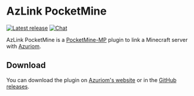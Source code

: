 # AzLink PocketMine

[![Latest release](https://img.shields.io/github/v/release/Azuriom/AzLink-PocketMine?style=flat-square)](https://github.com/Azuriom/AzLink-PocketMine/releases)
[![Chat](https://img.shields.io/discord/625774284823986183?color=5865f2&label=Discord&logo=discord&logoColor=fff&style=flat-square)](https://azuriom.com/discord)

AzLink PocketMine is a [PocketMine-MP](https://pmmp.io/) plugin to link a Minecraft server with [Azuriom](https://azuriom.com/).

## Download

You can download the plugin on [Azuriom's website](https://azuriom.com/azlink) or in the [GitHub releases](https://github.com/Azuriom/AzLink-PocketMine/releases).
